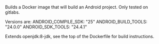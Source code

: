 Builds a Docker image that will build an Android project. Only tested on gitlabs.

Versions are:
ANDROID_COMPILE_SDK: "25"
ANDROID_BUILD_TOOLS: "24.0.0"
ANDROID_SDK_TOOLS: "24.4.1"

Extends openjdk:8-jdk, see the top of the Dockerfile for build instructions.
